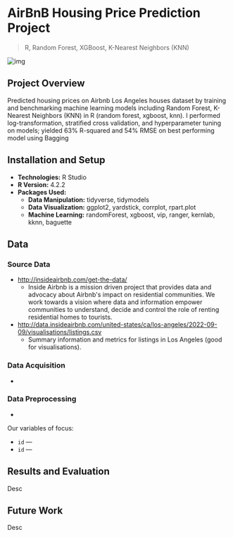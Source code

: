 # AirBnB Housing Price Prediction Project

> R, Random Forest, XGBoost, K-Nearest Neighbors (KNN)

<!--
![GitHub release (latest by date including pre-releases)](https://img.shields.io/github/v/release/pragyy/datascience-readme-template?include_prereleases)
![GitHub last commit](https://img.shields.io/github/last-commit/pragyy/datascience-readme-template)
![GitHub pull requests](https://img.shields.io/github/issues-pr/pragyy/datascience-readme-template)
![GitHub](https://img.shields.io/github/license/pragyy/datascience-readme-template)
![contributors](https://img.shields.io/github/contributors/pragyy/datascience-readme-template) 
![codesize](https://img.shields.io/github/languages/code-size/pragyy/datascience-readme-template) 
-->

![img](https://github.com/bche3/AirBnB-Housing-Price-Prediction-Project/blob/main/images/airbnb-thumbnail.PNG)

## Project Overview

Predicted housing prices on Airbnb Los Angeles houses dataset by training and benchmarking machine learning models including Random Forest, K-Nearest Neighbors (KNN) in R (random forest, xgboost, knn). I performed log-transformation, stratified cross validation, and hyperparameter tuning on models; yielded 63% R-squared and 54% RMSE on best performing model using Bagging

## Installation and Setup
- **Technologies:**  R Studio
- **R Version:** 4.2.2
- **Packages Used:**
  - **Data Manipulation:** tidyverse, tidymodels
  - **Data Visualization:** ggplot2, yardstick, corrplot, rpart.plot
  - **Machine Learning:** randomForest, xgboost, vip, ranger, kernlab, kknn, baguette
<!-- - **General Purpose:** General purpose packages like `urllib, os, request`, and many more. -->


## Data

### Source Data
- http://insideairbnb.com/get-the-data/
  - Inside Airbnb is a mission driven project that provides data and advocacy about Airbnb's impact on residential communities. We work towards a vision where data and information empower communities to understand, decide and control the role of renting residential homes to tourists.
- http://data.insideairbnb.com/united-states/ca/los-angeles/2022-09-09/visualisations/listings.csv
  - Summary information and metrics for listings in Los Angeles (good for visualisations).	 

### Data Acquisition
- 

### Data Preprocessing

- 

Our variables of focus:

- `id` —
- `id` — 

## Results and Evaluation
Desc

## Future Work
Desc


<!--
## Code structure
Explain the code structure and how it is organized, including any significant files and their purposes. This will help others understand how to navigate your project and find specific components. 

Here is the basic suggested skeleton for your data science repo (you can structure your repository as needed ):

```bash
├── data
│   ├── data1.csv
│   ├── data2.csv
│   ├── cleanedData
│       ├── cleaneddata1.csv
|       └── cleaneddata2.csv
├── data_acquisition.py
├── data_preprocessing.ipynb
├── data_analysis.ipynb
├── data_modelling.ipynb
├── Img
│   ├── img1.png
│   └── Headerheader.jpg
├── LICENSE
├── README.md
└── .gitignore
```
-->
